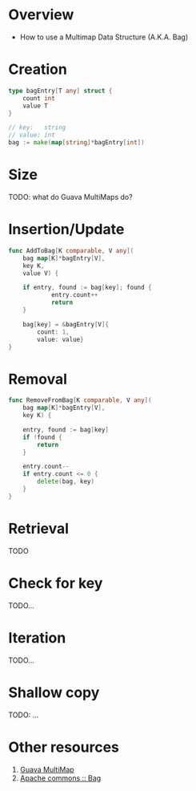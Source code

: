 # Overview
- How to use a Multimap Data Structure (A.K.A. Bag)


# Creation
```go
type bagEntry[T any] struct {
	count int
	value T
}

// key:   string
// value: int
bag := make(map[string]*bagEntry[int])
```

# Size
TODO: what do Guava MultiMaps do?


# Insertion/Update
```go
func AddToBag[K comparable, V any](
	bag map[K]*bagEntry[V],
	key K,
	value V) {

	if entry, found := bag[key]; found {
            entry.count++
            return
	}

	bag[key] = &bagEntry[V]{
		count: 1,
		value: value}
}
```


# Removal
```go
func RemoveFromBag[K comparable, V any](
	bag map[K]*bagEntry[V],
	key K) {

	entry, found := bag[key]
	if !found {
		return
	}

	entry.count--
	if entry.count <= 0 {
		delete(bag, key)
	}
}
```


# Retrieval
TODO


# Check for key
TODO...


# Iteration
TODO...


# Shallow copy
TODO: ...


# Other resources
1. [Guava MultiMap](https://guava.dev/releases/31.0-jre/api/docs/com/google/common/collect/Multimap.html)
1. [Apache commons :: Bag](https://commons.apache.org/proper/commons-collections/apidocs/org/apache/commons/collections4/Bag.html)
